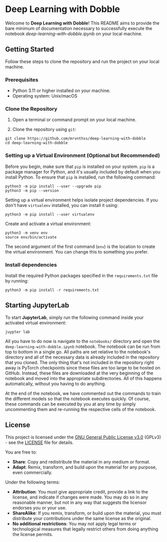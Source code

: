 # Deep Learning with Dobble

Welcome to **Deep Learning with Dobble**! This README aims to provide the bare minimum of documentation necessary to successfully execute the notebook *deep-learning-with-dobble.ipynb* on your local machine.

## Getting Started

Follow these steps to clone the repository and run the project on your local machine.

### Prerequisites

- Python 3.11 or higher installed on your machine.
- Operating system: Unix/macOS

### Clone the Repository

1. Open a terminal or command prompt on your local machine.

2. Clone the repository using `git`:

```
git clone https://github.com/mrvnthss/deep-learning-with-dobble
cd deep-learning-with-dobble
```

### Setting up a Virtual Environment (Optional but Recommended)

Before you begin, make sure that `pip` is installed on your system. `pip` is a package manager for Python, and it's usually included by default when you install Python. To ensure that `pip` is installed, run the following command:

```
python3 -m pip install --user --upgrade pip
python3 -m pip --version
```

Setting up a virtual environment helps isolate project dependencies. If you don't have `virtualenv` installed, you can install it using:

```
python3 -m pip install --user virtualenv
```

Create and activate a virtual environment:

```
python3 -m venv env
source env/bin/activate
```

The second argument of the first command (`env`) is the location to create the virtual environment. You can change this to something you prefer.

### Install dependencies

Install the required Python packages specified in the `requirements.txt` file by running:

```
python3 -m pip install -r requirements.txt
```

## Starting JupyterLab

To start **JupyterLab**, simply run the following command inside your activated virtual environment:

```
juypter lab
```

All you have to do now is navigate to the `notebooks/` directory and open the `deep-learning-with-dobble.ipynb` notebook. The notebook can be run from top to bottom in a single go. All paths are set relative to the notebook's directory and all of the necessary data is already included in the repository that you cloned. The only thing that's not included in the repository right away is PyTorch checkpoints since these files are too large to be hosted on GitHub. Instead, these files are downloaded at the very beginning of the notebook and moved into the appropriate subdirectories. All of this happens automatically, without you having to do anything.

At the end of the notebook, we have commented out the commands to train the different models so that the notebook executes quickly. Of course, these commands can be executed by you at any time by simply uncommenting them and re-running the respective cells of the notebook.

## License

This project is licensed under the [GNU General Public License v3.0](https://www.gnu.org/licenses/gpl-3.0.en.html) (GPLv3) - see the [LICENSE](LICENSE) file for details.

You are free to:

- **Share**: Copy and redistribute the material in any medium or format.
- **Adapt**: Remix, transform, and build upon the material for any purpose, even commercially.

Under the following terms:

- **Attribution**: You must give appropriate credit, provide a link to the license, and indicate if changes were made. You may do so in any reasonable manner, but not in any way that suggests the licensor endorses you or your use.
- **ShareAlike**: If you remix, transform, or build upon the material, you must distribute your contributions under the same license as the original.
- **No additional restrictions**: You may not apply legal terms or technological measures that legally restrict others from doing anything the license permits.
